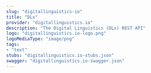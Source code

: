 ```yaml
---
slug: "digitallinguistics-io"
title: "DLx"
provider: "digitallinguistics.io"
description: "The Digital Linguistics (DLx) REST API"
logo: "digitallinguistics.io-logo.png"
logoMediaType: "image/png"
tags:
- "text"
stubs: "digitallinguistics.io-stubs.json"
swagger: "digitallinguistics.io-swagger.json"
---
```

